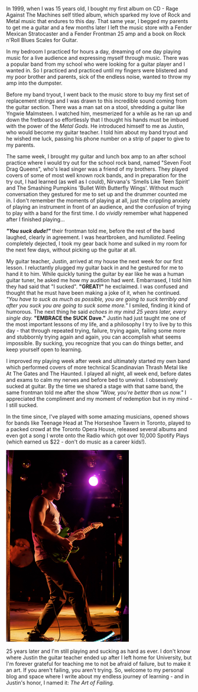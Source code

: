 
In 1999, when I was 15 years old, I bought my first album on CD - Rage Against The Machines self titled album, which sparked my love of Rock and Metal music that endures to this day. That same year, I begged my parents to get me a guitar and a few months later I left the music store with a Fender Mexican Stratocaster and a Fender Frontman 25 amp and a book on Rock n'Roll Blues Scales for Guitar. 

In my bedroom I practiced for hours a day, dreaming of one day playing music for a live audience and expressing myself through music. There was a popular band from my school who were looking for a guitar player and I wanted in. So I practiced and practiced until my fingers were blistered and my poor brother and parents, sick of the endless noise, wanted to throw my amp into the dumpster. 

Before my band tryout, I went back to the music store to buy my first set of replacement strings and I was drawn to this incredible sound coming from the guitar section. There was a man sat on a stool, shredding a guitar like Yngwie Malmsteen. I watched him, mesmerized for a while as he ran up and down the fretboard so effortlessly that I thought his hands must be imbued with the power of the *Metal Gods*. He introduced himself to me as Justin, who would become my guitar teacher. I told him about my band tryout and he wished me luck, passing his phone number on a strip of paper to give to my parents.  

The same week, I brought my guitar and lunch box amp to an after school practice where I would try out for the school rock band, named "Seven Foot Drag Queens", who's lead singer was a friend of my brothers. They played covers of some of most well known rock bands, and in preparation for the try out, I had learned (as well as I could), Nirvana's 'Smells Like Teen Spirit' and The Smashing Pumpkins 'Bullet With Butterfly Wings'. Without much conversation they gestured for me to set up and the drummer counted me in. I don't remember the moments of playing at all, just the crippling anxiety of playing an instrument in front of an audience, and the confusion of trying to play with a band for the first time. I do *vividly* remember what happened after I finished playing... 

***"You suck dude!"*** their frontman told me, before the rest of the band laughed, clearly in agreement. I was heartbroken, and *humiliated*. Feeling completely dejected, I took my gear back home and sulked in my room for the next few days, without picking up the guitar at all.

My guitar teacher, Justin, arrived at my house the next week for our first lesson. I reluctantly plugged my guitar back in and he gestured for me to hand it to him. While quickly tuning the guitar by ear like he was a human guitar tuner, he asked me how my audition had went. Embarrased, I told him they had said that "I sucked". **"GREAT!"** he exclaimed. I was confused and thought that he must have been making a joke of it, when he continued. *"You have to suck as much as possible, you are going to suck terribly and after you suck you are going to suck some more."* I smiled, finding it kind of humorous. The next thing he said *echoes in my mind 25 years later, every single day.* **"EMBRACE the SUCK Dave."** Justin had just taught me one of the most important lessons of my life, and a philosophy I try to live by to this day - that through repeated trying, failure, trying again, failing some more and stubbornly trying again and again, you can accomplish what seems impossible. By sucking, you recognize that you can do things better, and keep yourself open to learning. 

I improved my playing week after week and ultimately started my own band which performed covers of more technical Scandinavian Thrash Metal like At The Gates and The Haunted. I played all night, all week end, before dates and exams to calm my nerves and before bed to unwind. I obsessively sucked at guitar. By the time we shared a stage with that same band, the same frontman told me after the show *"Wow, you're better than us now."* I appreciated the compliment and my moment of redemption but in my mind - I still sucked.  

In the time since, I've played with some amazing musicians, opened shows for bands like Teenage Head at The Horseshoe Tavern in Toronto, played to a packed crowd at the Toronto Opera House, released several albums and even got a song I wrote onto the Radio which got over 10,000 Spotify Plays (which earned us $22 - don't do music as a career kids!). 

![Alt Text](img/dchorseshoe.png)

25 years later and I'm still playing and sucking as hard as ever. I don't know where Justin the guitar teacher ended up after I left home for University, but I'm forever grateful for teaching me to not be afraid of failure, but to make it an art. If you aren't failing, you aren't trying. So, welcome to my personal blog and space where I write about my endless journey of learning - and in Justin's honor, I named it: *The Art of Failing.*  